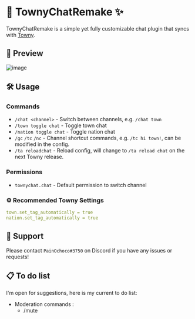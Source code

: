# 💬 TownyChatRemake ✨

TownyChatRemake is a simple yet fully customizable chat plugin that syncs with [Towny](https://github.com/TownyAdvanced/Towny).

## 👀 Preview

![image](https://user-images.githubusercontent.com/47084457/150990835-58cbb247-5d27-4409-8b81-fae8e9ebfed7.png "TownyChatRemake Preview")

## 🛠 Usage

### Commands

-   `/chat <channel>` - Switch between channels, e.g. `/chat town`
-   `/town toggle chat` - Toggle town chat
-   `/nation toggle chat` - Toggle nation chat
-   `/gc` `/tc` `/nc` - Channel shortcut commands, e.g. `/tc hi town!`, can be modified in the config.
-   `/ta reloadchat` - Reload config, will change to `/ta reload chat` on the next Towny release.

### Permissions

-   `townychat.chat` - Default permission to switch channel

### ⚙️ Recommended Towny Settings

```yml
town.set_tag_automatically = true
nation.set_tag_automatically = true
```

## 🙏 Support

Please contact `PainOchoco#3750` on Discord if you have any issues or requests!

## 📋 To do list

I'm open for suggestions, here is my current to do list:

-   Moderation commands :
    -   /mute
